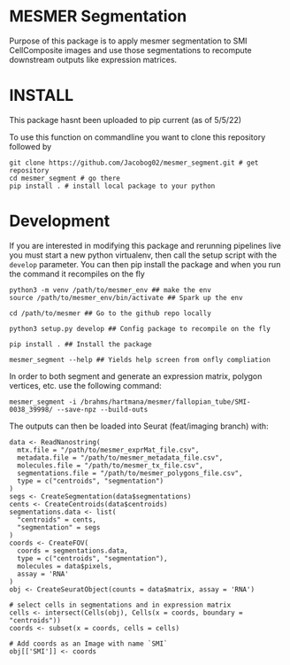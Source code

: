 # MESMER Segmentation

Purpose of this package is to apply mesmer segmentation to SMI CellComposite images and use those segmentations to recompute downstream outputs like expression matrices.


# INSTALL

This package hasnt been uploaded to pip current (as of 5/5/22) 

To use this function on commandline you want to clone this repository followed by 

```
git clone https://github.com/Jacobog02/mesmer_segment.git # get repository
cd mesmer_segment # go there 
pip install . # install local package to your python
```

# Development

If you are interested in modifying this package and rerunning pipelines live you must start a new python virtualenv, then call the setup script with the `develop` parameter. You can then pip install the package and when you run the command it recompiles on the fly


```
python3 -m venv /path/to/mesmer_env ## make the env
source /path/to/mesmer_env/bin/activate ## Spark up the env

cd /path/to/mesmer ## Go to the github repo locally

python3 setup.py develop ## Config package to recompile on the fly

pip install . ## Install the package 

mesmer_segment --help ## Yields help screen from onfly compliation

```

In order to both segment and generate an expression matrix, polygon vertices, etc. use the following command:
```
mesmer_segment -i /brahms/hartmana/mesmer/fallopian_tube/SMI-0038_39998/ --save-npz --build-outs
```

The outputs can then be loaded into Seurat (feat/imaging branch) with:
```
data <- ReadNanostring(
  mtx.file = "/path/to/mesmer_exprMat_file.csv",
  metadata.file = "/path/to/mesmer_metadata_file.csv",
  molecules.file = "/path/to/mesmer_tx_file.csv",
  segmentations.file = "/path/to/mesmer_polygons_file.csv",
  type = c("centroids", "segmentation")
)
segs <- CreateSegmentation(data$segmentations)
cents <- CreateCentroids(data$centroids)
segmentations.data <- list(
  "centroids" = cents,
  "segmentation" = segs
)
coords <- CreateFOV(
  coords = segmentations.data,
  type = c("centroids", "segmentation"),
  molecules = data$pixels,
  assay = 'RNA'
)
obj <- CreateSeuratObject(counts = data$matrix, assay = 'RNA')

# select cells in segmentations and in expression matrix
cells <- intersect(Cells(obj), Cells(x = coords, boundary = "centroids"))
coords <- subset(x = coords, cells = cells)

# Add coords as an Image with name `SMI`
obj[['SMI']] <- coords
```
